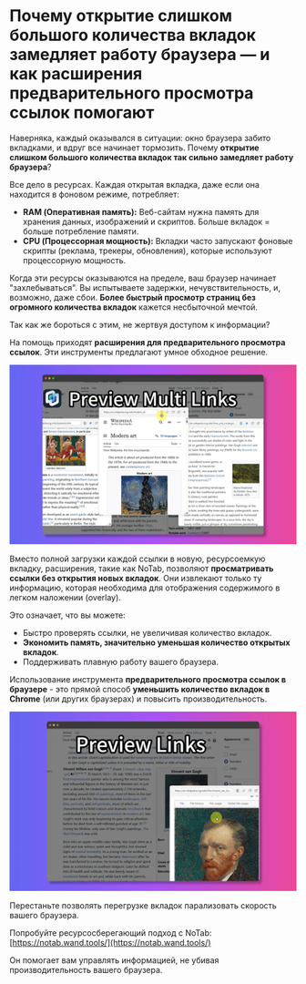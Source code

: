 # Почему открытие слишком большого количества вкладок замедляет работу браузера — и как расширения предварительного просмотра ссылок помогают

Наверняка, каждый оказывался в ситуации: окно браузера забито вкладками, и вдруг все начинает тормозить. Почему **открытие слишком большого количества вкладок так сильно замедляет работу браузера**?

Все дело в ресурсах. Каждая открытая вкладка, даже если она находится в фоновом режиме, потребляет:
*   **RAM (Оперативная память):** Веб-сайтам нужна память для хранения данных, изображений и скриптов. Больше вкладок = больше потребление памяти.
*   **CPU (Процессорная мощность):** Вкладки часто запускают фоновые скрипты (реклама, трекеры, обновления), которые используют процессорную мощность.

Когда эти ресурсы оказываются на пределе, ваш браузер начинает "захлебываться". Вы испытываете задержки, нечувствительность, и, возможно, даже сбои. **Более быстрый просмотр страниц без огромного количества вкладок** кажется несбыточной мечтой.

Так как же бороться с этим, не жертвуя доступом к информации?

На помощь приходят **расширения для предварительного просмотра ссылок**. Эти инструменты предлагают умное обходное решение.

![Иллюстрация использования ресурсов - концепция](../images/notab1.png) <!-- Может быть сложно найти прямое изображение для этого, используем концептуальный плейсхолдер -->

Вместо полной загрузки каждой ссылки в новую, ресурсоемкую вкладку, расширения, такие как NoTab, позволяют **просматривать ссылки без открытия новых вкладок**. Они извлекают только ту информацию, которая необходима для отображения содержимого в легком наложении (overlay).

Это означает, что вы можете:
*   Быстро проверять ссылки, не увеличивая количество вкладок.
*   **Экономить память, значительно уменьшая количество открытых вкладок**.
*   Поддерживать плавную работу вашего браузера.

Использование инструмента **предварительного просмотра ссылок в браузере** - это прямой способ **уменьшить количество вкладок в Chrome** (или других браузерах) и повысить производительность.

![NoTab показывает предварительный просмотр ссылки](../images/notab2.png)

Перестаньте позволять перегрузке вкладок парализовать скорость вашего браузера.

Попробуйте ресурсосберегающий подход с NoTab: [https://notab.wand.tools/](https://notab.wand.tools/)

Он помогает вам управлять информацией, не убивая производительность вашего браузера.
